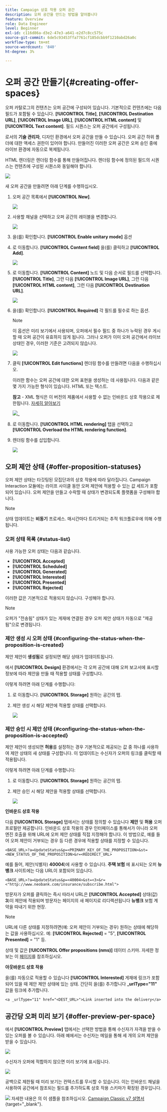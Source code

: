 ```yaml
---
title: Campaign 상호 작용 오퍼 공간
description: 오퍼 공간을 만드는 방법을 알아봅니다
feature: Overview
role: Data Engineer
level: Beginner
exl-id: c116d86a-d3e2-47e3-a641-e2d7c8cc575c
source-git-commit: 6de5c93453ffa7761cf185dcbb9f1210abd26a0c
workflow-type: tm+mt
source-wordcount: '840'
ht-degree: 3%

---
```


# 오퍼 공간 만들기{#creating-offer-spaces}

오퍼 카탈로그의 컨텐츠는 오퍼 공간에 구성되어 있습니다. 기본적으로 컨텐츠에는 다음 필드가 포함될 수 있습니다. **[!UICONTROL Title]**, **[!UICONTROL Destination URL]**, **[!UICONTROL Image URL]**, **[!UICONTROL HTML content]** 및 **[!UICONTROL Text content]**. 필드 시퀀스는 오퍼 공간에서 구성됩니다.

로서의 **기술 관리자**, 디자인 환경에서 오퍼 공간을 만들 수 있습니다. 오퍼 공간 하위 폴더에 대한 액세스 권한이 있어야 합니다. 만들어진 이러한 오퍼 공간은 오퍼 승인 중에 라이브 환경에 자동으로 복제됩니다.

HTML 렌더링은 렌더링 함수를 통해 만들어집니다. 렌더링 함수에 정의된 필드의 시퀀스는 컨텐츠에 구성된 시퀀스와 동일해야 합니다.

![](assets/offer_space_create_009.png)

새 오퍼 공간을 만들려면 아래 단계를 수행하십시오.

1. 오퍼 공간 목록에서 **[!UICONTROL New]**.

   ![](assets/offer_space_create_001.png)

1. 사용할 채널을 선택하고 오퍼 공간의 레이블을 변경합니다.

   ![](assets/offer_space_create_002.png)

1. 을(를) 확인합니다. **[!UICONTROL Enable unitary mode]** 옵션

1. 로 이동합니다. **[!UICONTROL Content field]** 을(를) 클릭하고 **[!UICONTROL Add]**.

   ![](assets/offer_space_create_003.png)

1. 로 이동합니다. **[!UICONTROL Content]** 노드 및 다음 순서로 필드를 선택합니다. **[!UICONTROL Title]**, 그런 다음 **[!UICONTROL Image URL]**, 그런 다음 **[!UICONTROL HTML content]**, 그런 다음 **[!UICONTROL Destination URL]**.

   ![](assets/offer_space_create_004.png)

1. 을(를) 확인합니다. **[!UICONTROL Required]** 각 필드를 필수로 하는 옵션.

   >[!NOTE]
   >
   >이 옵션은 미리 보기에서 사용되며, 오퍼에서 필수 필드 중 하나가 누락된 경우 게시할 때 오퍼 공간이 유효하지 않게 됩니다. 그러나 오퍼가 이미 오퍼 공간에서 라이브 상태인 경우, 이러한 기준은 고려되지 않습니다.

   ![](assets/offer_space_create_005.png)

1. 클릭 **[!UICONTROL Edit functions]** 렌더링 함수를 만들려면 다음을 수행하십시오.

   이러한 함수는 오퍼 공간에 대한 오퍼 표현을 생성하는 데 사용됩니다. 다음과 같은 몇 가지 가능한 형식이 있습니다. HTML 또는 텍스트.

   **참고** - XML 형식은 이 버전의 제품에서 사용할 수 없는 인바운드 상호 작용으로 제한됩니다. [자세히 알아보기](../start/capability-matrix.md#gs-unavailable-features)

   ![](assets/offer_space_create_006.png)_

1. 로 이동합니다. **[!UICONTROL HTML rendering]** 탭을 선택하고 **[!UICONTROL Overload the HTML rendering function]**.
1. 렌더링 함수를 삽입합니다.

   ![](assets/offer_space_create_007.png)

## 오퍼 제안 상태 {#offer-proposition-statuses}

오퍼 제안 상태는 타깃팅된 모집단과의 상호 작용에 따라 달라집니다. Campaign Interaction 모듈에는 라이프 사이클 동안 오퍼 제안에 적용할 수 있는 값 세트가 포함되어 있습니다. 오퍼 제안을 만들고 수락할 때 상태가 변경되도록 플랫폼을 구성해야 합니다.

>[!NOTE]
>
>상태 업데이트는 **비동기** 프로세스. 매시간마다 트리거되는 추적 워크플로우에 의해 수행됩니다.

### 오퍼 상태 목록 {#status-list}

사용 가능한 오퍼 상태는 다음과 같습니다.

* **[!UICONTROL Accepted]**
* **[!UICONTROL Scheduled]**
* **[!UICONTROL Generated]**
* **[!UICONTROL Interested]**
* **[!UICONTROL Presented]**
* **[!UICONTROL Rejected]**

이러한 값은 기본적으로 적용되지 않습니다. 구성해야 합니다.

>[!NOTE]
>
>오퍼가 &quot;전송됨&quot; 상태가 있는 게재에 연결된 경우 오퍼 제안 상태가 자동으로 &quot;제공됨&quot;으로 변경됩니다.

### 제안 생성 시 오퍼 상태 {#configuring-the-status-when-the-proposition-is-created}

제안 제안이 **생성됨**&#x200B;로 설정되면 해당 상태가 업데이트됩니다.

에서 **[!UICONTROL Design]** 환경에서는 각 오퍼 공간에 대해 오퍼 보고서에 표시할 정보에 따라 제안을 만들 때 적용할 상태를 구성합니다.

이렇게 하려면 아래 단계를 수행합니다:

1. 로 이동합니다. **[!UICONTROL Storage]** 원하는 공간의 탭.
1. 제안 생성 시 해당 제안에 적용할 상태를 선택합니다.

   ![](assets/offer_update_status_001.png)

### 제안 승인 시 제안 상태 {#configuring-the-status-when-the-proposition-is-accepted}

제안 제안이 생성되면 **허용**&#x200B;를 설정하는 경우 기본적으로 제공되는 값 중 하나를 사용하여 제안 상태의 새 상태를 구성합니다. 이 업데이트는 수신자가 오퍼의 링크를 클릭할 때 적용됩니다.

이렇게 하려면 아래 단계를 수행합니다:

1. 로 이동합니다. **[!UICONTROL Storage]** 원하는 공간의 탭.
1. 제안 승인 시 해당 제안을 적용할 상태를 선택합니다.

   ![](assets/offer_update_status_002.png)


**인바운드 상호 작용**

다음 **[!UICONTROL Storage]** 탭에서는 상태를 정의할 수 있습니다 **제안** 및 **허용** 오퍼 프로필만 제공합니다. 인바운드 상호 작용의 경우 인터페이스를 통해서가 아니라 오퍼 엔진 호출을 위해 URL에 오퍼 제안 상태를 직접 지정해야 합니다. 이 방법으로, 예를 들어 오퍼 제안이 거부되는 경우 등 다른 경우에 적용할 상태를 지정할 수 있습니다.

```
<BASE_URL>?a=UpdateStatus&p=<PRIMARY_KEY_OF_THE_PROPOSITION>&st=<NEW_STATUS_OF_THE_PROPOSITION>&r=<REDIRECT_URL>
```

예를 들어, 제안(식별자) **40004**)에 사용할 수 있습니다. **주택 보험** 에 표시되는 오퍼 **뉴뱅크** 사이트에는 다음 URL이 포함되어 있습니다.

```
<BASE_URL>?a=UpdateStatus&p=<40004>&st=<3>&r=<"http://www.neobank.com/insurance/subscribe.html">
```

방문자가 오퍼를 클릭하는 즉시 따라서 URL은 **[!UICONTROL Accepted]** 상태(값) **3**)이 제안에 적용되며 방문자는 페이지의 새 페이지로 리디렉션됩니다 **뉴뱅크** 보험 계약을 따내기 위한 현장.

>[!NOTE]
>
>URL에 다른 상태를 지정하려면(예: 오퍼 제안이 거부되는 경우) 원하는 상태에 해당하는 값을 사용하십시오. 예: **[!UICONTROL Rejected]** = &quot;5&quot;, **[!UICONTROL Presented]** = &quot;1&quot; 등.
>
>상태 및 값은 **[!UICONTROL Offer propositions (nms)]** 데이터 스키마. 자세한 정보는 이 [페이지](../dev/create-schema.md)를 참조하십시오.

**아웃바운드 상호 작용**

을(를) 자동으로 적용할 수 있습니다 **[!UICONTROL Interested]** 게재에 링크가 포함되어 있을 때 제안 제안 상태에 있는 상태. 간단히 을(를) 추가합니다 **_urlType=&quot;11&quot;** 값을 링크에 추가합니다.

```
<a _urlType="11" href="<DEST_URL>">Link inserted into the delivery</a>
```

## 공간당 오퍼 미리 보기 {#offer-preview-per-space}

에서 **[!UICONTROL Preview]** 탭에서는 선택한 방법을 통해 수신자가 자격을 받을 수 있는 오퍼를 볼 수 있습니다. 아래 예에서는 수신자는 메일을 통해 세 개의 오퍼 제안을 받을 수 있습니다.

![](assets/offer_space_overview_002.png)

수신자가 오퍼에 적합하지 않으면 미리 보기에 표시됩니다.

![](assets/offer_space_overview_001.png)


공백으로 제한될 때 미리 보기는 컨텍스트를 무시할 수 있습니다. 이는 인바운드 채널을 사용하여 공간에서 참조되는 필드를 추가하도록 상호 작용 스키마가 확장된 경우입니다.

![](../assets/do-not-localize/book.png)  자세한 내용은 의 이 샘플을 참조하십시오. [Campaign Classic v7 설명서](https://experienceleague.adobe.com/docs/campaign-classic/using/managing-offers/advanced-parameters/extension-example.html){target=&quot;_blank&quot;}.